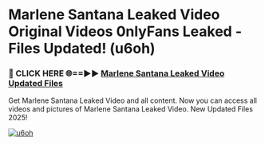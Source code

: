 # Marlene Santana Leaked Video Original Videos 0nlyFans Leaked - Files Updated! (u6oh)

<h3>🔴 CLICK HERE 🌐==►► <a href="https://tinyurl.com/2jnfzry5" rel="nofollow">Marlene Santana Leaked Video Updated Files</a></h3>

Get Marlene Santana Leaked Video and all content. Now you can access all videos and pictures of Marlene Santana Leaked Video. New Updated Files 2025!

[![u6oh](https://i.imgur.com/GyGTBgg.gif)](https://tinyurl.com/2jnfzry5)
